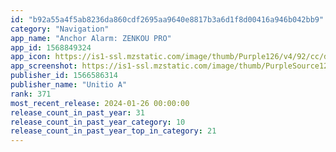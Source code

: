 ```yaml
---
id: "b92a55a4f5ab8236da860cdf2695aa9640e8817b3a6d1f8d00416a946b042bb9"
category: "Navigation"
app_name: "Anchor Alarm: ZENKOU PRO"
app_id: 1568849324
app_icon: https://is1-ssl.mzstatic.com/image/thumb/Purple126/v4/92/cc/d9/92ccd99f-9207-ec7d-4d76-ee9ff5ae1fdb/AppIcon-0-0-1x_U007emarketing-0-10-0-sRGB-85-220.png/1024x1024bb.png
app_screenshot: https://is1-ssl.mzstatic.com/image/thumb/PurpleSource126/v4/9d/a6/b3/9da6b3c0-5bb3-36aa-b2cb-ec2184eb2823/d8878895-0e02-4b80-87cf-ca3830231644_1.png/1242x2688bb.png
publisher_id: 1566586314
publisher_name: "Unitio A"
rank: 371
most_recent_release: 2024-01-26 00:00:00
release_count_in_past_year: 31
release_count_in_past_year_category: 10
release_count_in_past_year_top_in_category: 21
---
```

